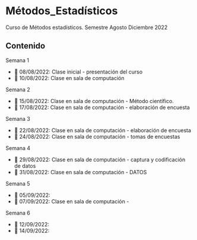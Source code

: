 # Métodos_Estadísticos
Curso de Métodos estadísticos. Semestre Agosto Diciembre 2022

## Contenido

Semana 1

+ :round_pushpin: 08/08/2022: Clase inicial - presentación del curso
+ :round_pushpin: 10/08/2022: Clase en sala de computación

Semana 2

+ :round_pushpin: 15/08/2022: Clase en sala de computación - Método científico.
+ :round_pushpin: 17/08/2022: Clase en sala de computación - elaboración de encuesta

Semana 3

+ :round_pushpin: 22/08/2022: Clase en sala de computación - elaboración de encuesta
+ :round_pushpin: 24/08/2022: Clase en sala de computación - tomas de encuestas 

Semana 4

+ :round_pushpin: 29/08/2022: Clase en sala de computación - captura y codificación de datos
+ :round_pushpin: 31/08/2022: Clase en sala de computación - DATOS

Semana 5

+ :round_pushpin: 05/09/2022:
+ :round_pushpin: 07/09/2022: Clase en sala de computación - 

Semana 6

+ :round_pushpin: 12/09/2022:
+ :round_pushpin: 14/09/2022:
